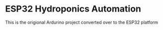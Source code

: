 # ESP32 Hydroponics Automation #
This is the origional Ardurino project converted over to the ESP32 platform
